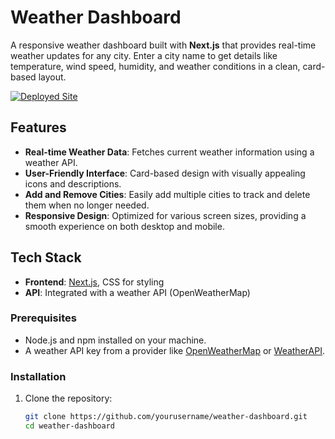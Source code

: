 # Weather Dashboard

A responsive weather dashboard built with **Next.js** that provides real-time weather updates for any city. Enter a city name to get details like temperature, wind speed, humidity, and weather conditions in a clean, card-based layout.

[![Deployed Site](https://img.shields.io/badge/Deployed%20Site-Visit-blue.svg)](https://weather-bashboard-rs-rahul-srees-projects.vercel.app/)

## Features
- **Real-time Weather Data**: Fetches current weather information using a weather API.
- **User-Friendly Interface**: Card-based design with visually appealing icons and descriptions.
- **Add and Remove Cities**: Easily add multiple cities to track and delete them when no longer needed.
- **Responsive Design**: Optimized for various screen sizes, providing a smooth experience on both desktop and mobile.

## Tech Stack
- **Frontend**: [Next.js](https://nextjs.org/), CSS for styling
- **API**: Integrated with a weather API (OpenWeatherMap)


### Prerequisites
- Node.js and npm installed on your machine.
- A weather API key from a provider like [OpenWeatherMap](https://openweathermap.org/) or [WeatherAPI](https://www.weatherapi.com/).

### Installation
1. Clone the repository:
   ```bash
   git clone https://github.com/yourusername/weather-dashboard.git
   cd weather-dashboard
